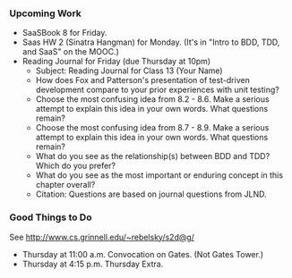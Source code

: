 ### Upcoming Work

* SaaSBook 8 for Friday.
* Saas HW 2 (Sinatra Hangman) for Monday.  (It's in "Intro to BDD, TDD,
  and SaaS" on the MOOC.)
* Reading Journal for Friday (due Thursday at 10pm)
    * Subject: Reading Journal for Class 13 (Your Name)
    * How does Fox and Patterson's presentation of test-driven development
      compare to your prior experiences with unit testing?
    * Choose the most confusing idea from 8.2 - 8.6. Make a serious attempt
      to explain this idea in your own words. What questions remain?
    * Choose the most confusing idea from 8.7 - 8.9. Make a serious attempt
      to explain this idea in your own words. What questions remain?
    * What do you see as the relationship(s) between BDD and TDD?  Which
      do you prefer?
    * What do you see as the most important or enduring concept in this
      chapter overall?
    * Citation: Questions are based on journal questions from JLND.

### Good Things to Do

See <http://www.cs.grinnell.edu/~rebelsky/s2d@g/>

* Thursday at 11:00 a.m. Convocation on Gates.  (Not Gates Tower.)
* Thursday at 4:15 p.m. Thursday Extra.

